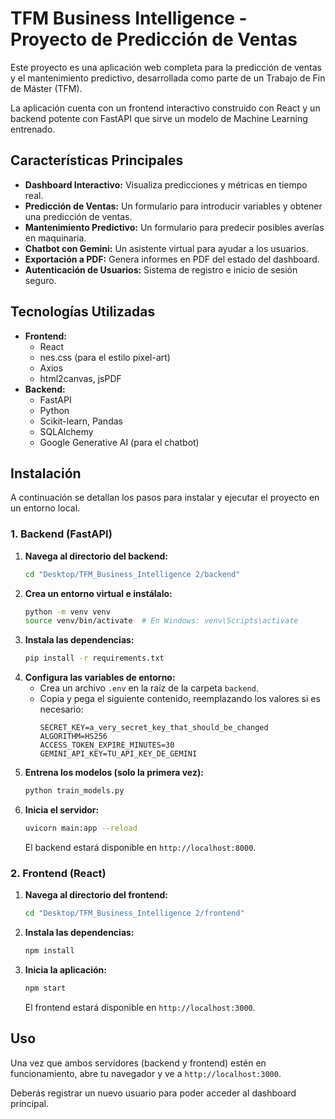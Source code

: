 # TFM Business Intelligence - Proyecto de Predicción de Ventas

Este proyecto es una aplicación web completa para la predicción de ventas y el mantenimiento predictivo, desarrollada como parte de un Trabajo de Fin de Máster (TFM).

La aplicación cuenta con un frontend interactivo construido con React y un backend potente con FastAPI que sirve un modelo de Machine Learning entrenado.

## Características Principales

- **Dashboard Interactivo:** Visualiza predicciones y métricas en tiempo real.
- **Predicción de Ventas:** Un formulario para introducir variables y obtener una predicción de ventas.
- **Mantenimiento Predictivo:** Un formulario para predecir posibles averías en maquinaria.
- **Chatbot con Gemini:** Un asistente virtual para ayudar a los usuarios.
- **Exportación a PDF:** Genera informes en PDF del estado del dashboard.
- **Autenticación de Usuarios:** Sistema de registro e inicio de sesión seguro.

## Tecnologías Utilizadas

- **Frontend:**
  - React
  - nes.css (para el estilo pixel-art)
  - Axios
  - html2canvas, jsPDF
- **Backend:**
  - FastAPI
  - Python
  - Scikit-learn, Pandas
  - SQLAlchemy
  - Google Generative AI (para el chatbot)

## Instalación

A continuación se detallan los pasos para instalar y ejecutar el proyecto en un entorno local.

### 1. Backend (FastAPI)

1.  **Navega al directorio del backend:**
    ```bash
    cd "Desktop/TFM_Business_Intelligence 2/backend"
    ```
2.  **Crea un entorno virtual e instálalo:**
    ```bash
    python -m venv venv
    source venv/bin/activate  # En Windows: venv\Scripts\activate
    ```
3.  **Instala las dependencias:**
    ```bash
    pip install -r requirements.txt
    ```
4.  **Configura las variables de entorno:**
    - Crea un archivo `.env` en la raíz de la carpeta `backend`.
    - Copia y pega el siguiente contenido, reemplazando los valores si es necesario:
      ```
      SECRET_KEY=a_very_secret_key_that_should_be_changed
      ALGORITHM=HS256
      ACCESS_TOKEN_EXPIRE_MINUTES=30
      GEMINI_API_KEY=TU_API_KEY_DE_GEMINI
      ```
5.  **Entrena los modelos (solo la primera vez):**
    ```bash
    python train_models.py
    ```
6.  **Inicia el servidor:**
    ```bash
    uvicorn main:app --reload
    ```
    El backend estará disponible en `http://localhost:8000`.

### 2. Frontend (React)

1.  **Navega al directorio del frontend:**
    ```bash
    cd "Desktop/TFM_Business_Intelligence 2/frontend"
    ```
2.  **Instala las dependencias:**
    ```bash
    npm install
    ```
3.  **Inicia la aplicación:**
    ```bash
    npm start
    ```
    El frontend estará disponible en `http://localhost:3000`.

## Uso

Una vez que ambos servidores (backend y frontend) estén en funcionamiento, abre tu navegador y ve a `http://localhost:3000`.

Deberás registrar un nuevo usuario para poder acceder al dashboard principal.
